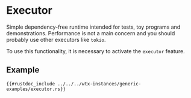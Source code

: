 # Executor

Simple dependency-free runtime intended for tests, toy programs and demonstrations. Performance is not a main concern and you should probably use other executors like `tokio`.

To use this functionality, it is necessary to activate the `executor` feature.

## Example

```rust,edition2024,no_run
{{#rustdoc_include ../../../wtx-instances/generic-examples/executor.rs}}
```

